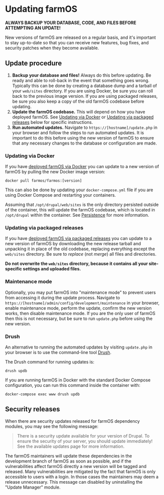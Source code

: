 # Updating farmOS

**ALWAYS BACKUP YOUR DATABASE, CODE, AND FILES BEFORE ATTEMPTING AN UPDATE!**

New versions of farmOS are released on a regular basis, and it's important to
stay up-to-date so that you can receive new features, bug fixes, and security
patches when they become available.

## Update procedure

1. **Backup your database and files!** Always do this before updating. Be ready
   and able to roll-back in the event that something goes wrong. Typically this
   can be done by creating a database dump and a tarball of your `web/sites`
   directory. If you are using Docker, be sure you can roll back to the
   previous image version. If you are using packaged releases, be sure you
   also keep a copy of the old farmOS codebase before updating.
2. **Update the farmOS codebase.** This will depend on how you have deployed
   farmOS. See [Updating via Docker](#updating-via-docker) or
   [Updating via packaged releases](#updating-via-packaged-releases) below for
   specific instructions.
3. **Run automated updates.** Navigate to `https://[hostname]/update.php` in
   your browser and follow the steps to run automated updates. It is important
   to do this before using the new version of farmOS to ensure that any
   necessary changes to the database or configuration are made.

### Updating via Docker

If you have [deployed farmOS via Docker](/hosting/install#farmos-in-docker) you
can update to a new version of farmOS by pulling the new Docker image version:

    docker pull farmos/farmos:[version]

This can also be done by updating your `docker-compose.yml` file if you are
using Docker Compose and restarting your containers.

Assuming that `/opt/drupal/web/sites` is the only directory persisted outside
of the container, this will update the farmOS codebase, which is located in
`/opt/drupal` within the container.
See [Persistence](/hosting/install#persistence) for more information.

### Updating via packaged releases

If you have [deployed farmOS via packaged releases](/hosting/install#packaged-releases)
you can update to a new version of farmOS by downloading the new release
tarball and unpacking it in place of the old codebase, replacing everything
except the `web/sites` directory. Be sure to *replace* (not *merge*) all files
and directories.

**Do not overwrite the `web/sites` directory, because it contains all your
site-specific settings and uploaded files.**

### Maintenance mode

Optionally, you may put farmOS into "maintenance mode" to prevent users from
accessing it during the update process.
Navigate to `https://[hostname]/admin/config/development/maintenance` in your
browser, enable maintenance mode, perform the update, confirm the new version
works, then disable maintenance mode. If you are the only user of farmOS then
this is not necessary, but be sure to run `update.php` before using the new
version.

### Drush

An alternative to running the automated updates by visiting `update.php` in
your browser is to use the command-line tool [Drush](https://www.drush.org).

The Drush command for running updates is:

    drush updb

If you are running farmOS in Docker with the standard Docker Compose
configuration, you can run this command inside the container with:

    docker-compose exec www drush updb

## Security releases

When there are security updates released for farmOS dependency modules, you may
see the following message:

> There is a security update available for your version of Drupal. To ensure
> the security of your server, you should update immediately! See the available
> updates page for more information.

The farmOS maintainers will update these dependencies in the development branch
of farmOS as soon as possible, and if the vulnerabilities affect farmOS
directly a new version will be tagged and released. Many vulnerabilities are
mitigated by the fact that farmOS is only accessible to users with a login.
In those cases the maintainers may deem a release unnecessary. This message can
disabled by uninstalling the "Update Manager" module.
